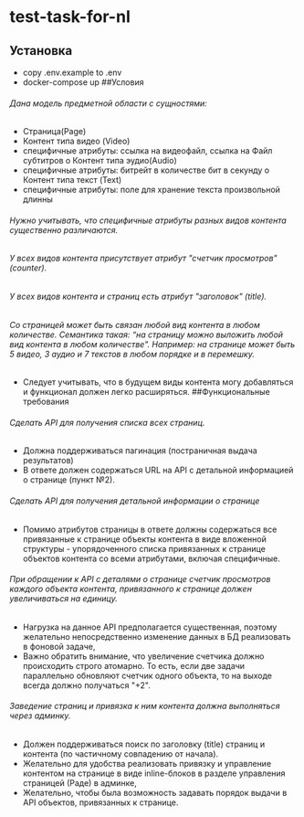 # test-task-for-nl
## Установка
- copy .env.example to .env
- docker-compose up
##Условия
######	Дана модель предметной области с сущностями:
- Страница(Page) 
- Контент типа видео (Video)
-	специфичные атрибуты: ссылка на видеофайл, ссылка на Файл субтитров о Контент типа эудио(Audio)
-	специфичные атрибуты: битрейт в количестве бит в секунду о Контент типа текст (Text)
-	специфичные атрибуты: поле для хранение текста произвольной длинны
######	Нужно учитывать, что специфичные атрибуты разных видов контента существенно различаются.
######	У всех видов контента присутствует атрибут "счетчик просмотров" (counter).
######	У всех видов контента и страниц есть атрибут "заголовок" (title).
######	Со страницей может быть связан любой вид контента в любом количестве. Семантика такая: “на страницу можно выложить любой вид контента в любом количестве". Например: на странице может быть 5 видео, 3 аудио и 7 текстов в любом порядке и в перемешку.
- Следует учитывать, что в будущем виды контента могу добавляться и функционал должен легко расширяться.
##Функциональные требования
######	Сделать API для получения списка всех страниц.
- Должна поддерживаться пагинация (постраничная выдача результатов) 
- В ответе должен содержаться URL на API с детальной информацией о странице (пункт №2).
######	Сделать API для получения детальной информации о странице
- Помимо атрибутов страницы в ответе должны содержаться все привязанные к странице объекты контента в виде вложенной структуры - упорядоченного списка привязанных к странице объектов контента со всеми атрибутами, включая специфичные.
######	При обращении к API с деталями о странице счетчик просмотров каждого объекта контента, привязанного к странице должен увеличиваться на единицу.
- Нагрузка на данное API предполагается существенная, поэтому желательно непосредственно изменение данных в БД реализовать в фоновой задаче, 
- Важно обратить внимание, что увеличение счетчика должно происходить строго атомарно. То есть, если две задачи параллельно обновляют счетчик одного объекта, то на выходе всегда должно получаться "+2".
######	Заведение страниц и привязка к ним контента должна выполняться через админку.
- Должен поддерживаться поиск по заголовку (title) страниц и контента (по частичному совпадению от начала).
- Желательно для удобства реализовать привязку и управление контентом на странице в виде inline-блоков в разделе управления страницей (Раде) в админке, 
- Желательно, чтобы была возможность задавать порядок выдачи в API объектов, привязанных к странице.

